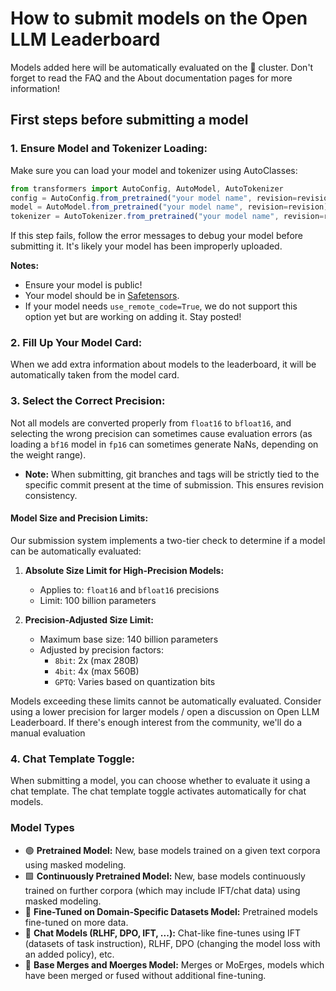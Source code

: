 # How to submit models on the Open LLM Leaderboard

Models added here will be automatically evaluated on the 🤗 cluster. Don't forget to read the FAQ and the About documentation pages for more information!

## First steps before submitting a model

### 1. Ensure Model and Tokenizer Loading:

Make sure you can load your model and tokenizer using AutoClasses:

```jsx
from transformers import AutoConfig, AutoModel, AutoTokenizer
config = AutoConfig.from_pretrained("your model name", revision=revision)
model = AutoModel.from_pretrained("your model name", revision=revision)
tokenizer = AutoTokenizer.from_pretrained("your model name", revision=revision)
```

If this step fails, follow the error messages to debug your model before submitting it. It's likely your model has been improperly uploaded.

**Notes:**

- Ensure your model is public!
- Your model should be in [Safetensors](https://github.com/huggingface/safetensors).
- If your model needs `use_remote_code=True`, we do not support this option yet but are working on adding it. Stay posted!

### 2. Fill Up Your Model Card:

When we add extra information about models to the leaderboard, it will be automatically taken from the model card.

### 3. Select the Correct Precision:

Not all models are converted properly from `float16` to `bfloat16`, and selecting the wrong precision can sometimes cause evaluation errors (as loading a `bf16` model in `fp16` can sometimes generate NaNs, depending on the weight range).

- **Note:** When submitting, git branches and tags will be strictly tied to the specific commit present at the time of submission. This ensures revision consistency.

#### Model Size and Precision Limits:
Our submission system implements a two-tier check to determine if a model can be automatically evaluated:

1. **Absolute Size Limit for High-Precision Models:**
   - Applies to: `float16` and `bfloat16` precisions
   - Limit: 100 billion parameters

2. **Precision-Adjusted Size Limit:**
   - Maximum base size: 140 billion parameters
   - Adjusted by precision factors:
     - `8bit`: 2x (max 280B)
     - `4bit`: 4x (max 560B)
     - `GPTQ`: Varies based on quantization bits

Models exceeding these limits cannot be automatically evaluated. Consider using a lower precision for larger models / open a discussion on Open LLM Leaderboard. If there's enough interest from the community, we'll do a manual evaluation

### 4. Chat Template Toggle:

When submitting a model, you can choose whether to evaluate it using a chat template. The chat template toggle activates automatically for chat models.

### Model Types

- 🟢 **Pretrained Model:** New, base models trained on a given text corpora using masked modeling.
- 🟩 **Continuously Pretrained Model:** New, base models continuously trained on further corpora (which may include IFT/chat data) using masked modeling.
- 🔶 **Fine-Tuned on Domain-Specific Datasets Model:** Pretrained models fine-tuned on more data.
- 💬 **Chat Models (RLHF, DPO, IFT, ...):** Chat-like fine-tunes using IFT (datasets of task instruction), RLHF, DPO (changing the model loss with an added policy), etc.
- 🤝 **Base Merges and Moerges Model:** Merges or MoErges, models which have been merged or fused without additional fine-tuning.
